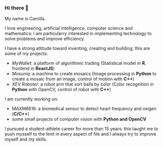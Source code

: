 ### Hi there 👋
My name is Camilla.

I love engineering, artificial intelligence, computer science and mathematics: I am particularry interested in implementing technology to solve problems and improve efficiency.

I have a strong attitude toward inventing, creating and building; this are some of my projects:
- *MyWallet*: a platform of algorithmic trading (Statistical model in **R**, frontend in **ReactJS**)
- *Mosuniq*: a machine to create mosaics (Image processing in **Python** to create a mosaic from an image, control of motion with **C++**)
- *XEV Roboter*: a robot arm that sort balls by color (Color recognition in **Python** with OpenCV, control of robot with **C++**)

I am currently working on:
- MAXM8616: a biomedical sensor to detect heart frequency and oxigen (**C/C++**)
- some small projects of computer vision with **Python and OpenCV**

I pursued a student-athlete career for more than 15 years: this taught me to push mysself to the limit in every aspect of file and I always try to improve myself and my skills.

<!--
**CamillaMazzoleni/CamillaMazzoleni** is a ✨ _special_ ✨ repository because its `README.md` (this file) appears on your GitHub profile.

Here are some ideas to get you started:

- 🔭 I’m currently working on ...
- 🌱 I’m currently learning ...
- 👯 I’m looking to collaborate on ...
- 🤔 I’m looking for help with ...
- 💬 Ask me about ...
- 📫 How to reach me: ...
- 😄 Pronouns: ...
- ⚡ Fun fact: ...
-->
